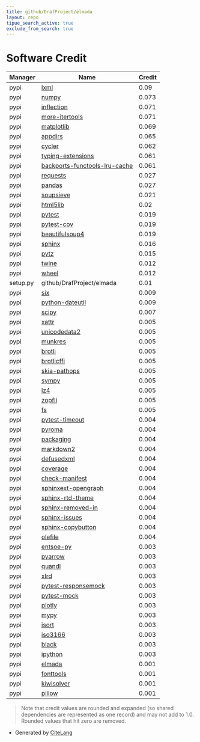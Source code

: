 ```yaml
---
title: github/DrafProject/elmada
layout: repo
tipue_search_active: true
exclude_from_search: true
---
```

# Software Credit

|Manager|Name|Credit|
|-------|----|------|
|pypi|[lxml](https://lxml.de/)|0.09|
|pypi|[numpy](https://pypi.org/project/numpy)|0.073|
|pypi|[inflection](https://github.com/jpvanhal/inflection)|0.071|
|pypi|[more-itertools](https://github.com/more-itertools/more-itertools)|0.071|
|pypi|[matplotlib](https://matplotlib.org)|0.069|
|pypi|[appdirs](http://github.com/ActiveState/appdirs)|0.065|
|pypi|[cycler](https://github.com/matplotlib/cycler)|0.062|
|pypi|[typing-extensions](https://pypi.org/project/typing-extensions)|0.061|
|pypi|[backports-functools-lru-cache](https://pypi.org/project/backports-functools-lru-cache)|0.061|
|pypi|[requests](https://pypi.org/project/requests)|0.027|
|pypi|[pandas](https://pypi.org/project/pandas)|0.027|
|pypi|[soupsieve](https://facelessuser.github.io/soupsieve/)|0.021|
|pypi|[html5lib](https://pypi.org/project/html5lib)|0.02|
|pypi|[pytest](https://docs.pytest.org/en/latest/)|0.019|
|pypi|[pytest-cov](https://pypi.org/project/pytest-cov)|0.019|
|pypi|[beautifulsoup4](http://www.crummy.com/software/BeautifulSoup/bs4/)|0.019|
|pypi|[sphinx](https://pypi.org/project/sphinx)|0.016|
|pypi|[pytz](https://pypi.org/project/pytz)|0.015|
|pypi|[twine](https://pypi.org/project/twine)|0.012|
|pypi|[wheel](https://pypi.org/project/wheel)|0.012|
|setup.py|github/DrafProject/elmada|0.01|
|pypi|[six](https://pypi.org/project/six)|0.009|
|pypi|[python-dateutil](https://pypi.org/project/python-dateutil)|0.009|
|pypi|[scipy](https://pypi.org/project/scipy)|0.007|
|pypi|[xattr](https://pypi.org/project/xattr)|0.005|
|pypi|[unicodedata2](https://pypi.org/project/unicodedata2)|0.005|
|pypi|[munkres](https://pypi.org/project/munkres)|0.005|
|pypi|[brotli](https://pypi.org/project/brotli)|0.005|
|pypi|[brotlicffi](https://pypi.org/project/brotlicffi)|0.005|
|pypi|[skia-pathops](https://pypi.org/project/skia-pathops)|0.005|
|pypi|[sympy](https://pypi.org/project/sympy)|0.005|
|pypi|[lz4](https://pypi.org/project/lz4)|0.005|
|pypi|[zopfli](https://pypi.org/project/zopfli)|0.005|
|pypi|[fs](https://pypi.org/project/fs)|0.005|
|pypi|[pytest-timeout](https://pypi.org/project/pytest-timeout)|0.004|
|pypi|[pyroma](https://pypi.org/project/pyroma)|0.004|
|pypi|[packaging](https://pypi.org/project/packaging)|0.004|
|pypi|[markdown2](https://pypi.org/project/markdown2)|0.004|
|pypi|[defusedxml](https://pypi.org/project/defusedxml)|0.004|
|pypi|[coverage](https://pypi.org/project/coverage)|0.004|
|pypi|[check-manifest](https://pypi.org/project/check-manifest)|0.004|
|pypi|[sphinxext-opengraph](https://pypi.org/project/sphinxext-opengraph)|0.004|
|pypi|[sphinx-rtd-theme](https://pypi.org/project/sphinx-rtd-theme)|0.004|
|pypi|[sphinx-removed-in](https://pypi.org/project/sphinx-removed-in)|0.004|
|pypi|[sphinx-issues](https://pypi.org/project/sphinx-issues)|0.004|
|pypi|[sphinx-copybutton](https://pypi.org/project/sphinx-copybutton)|0.004|
|pypi|[olefile](https://pypi.org/project/olefile)|0.004|
|pypi|[entsoe-py](https://github.com/EnergieID/entsoe-py)|0.003|
|pypi|[pyarrow](https://arrow.apache.org/)|0.003|
|pypi|[quandl](https://github.com/quandl/quandl-python)|0.003|
|pypi|[xlrd](http://www.python-excel.org/)|0.003|
|pypi|[pytest-responsemock](https://pypi.org/project/pytest-responsemock)|0.003|
|pypi|[pytest-mock](https://pypi.org/project/pytest-mock)|0.003|
|pypi|[plotly](https://pypi.org/project/plotly)|0.003|
|pypi|[mypy](https://pypi.org/project/mypy)|0.003|
|pypi|[isort](https://pypi.org/project/isort)|0.003|
|pypi|[iso3166](https://pypi.org/project/iso3166)|0.003|
|pypi|[black](https://pypi.org/project/black)|0.003|
|pypi|[ipython](https://pypi.org/project/ipython)|0.003|
|pypi|[elmada](https://github.com/DrafProject/elmada)|0.001|
|pypi|[fonttools](http://github.com/fonttools/fonttools)|0.001|
|pypi|[kiwisolver](https://github.com/nucleic/kiwi)|0.001|
|pypi|[pillow](https://python-pillow.org)|0.001|


> Note that credit values are rounded and expanded (so shared dependencies are represented as one record) and may not add to 1.0. Rounded values that hit zero are removed.


- Generated by [CiteLang](https://github.com/vsoch/citelang)
